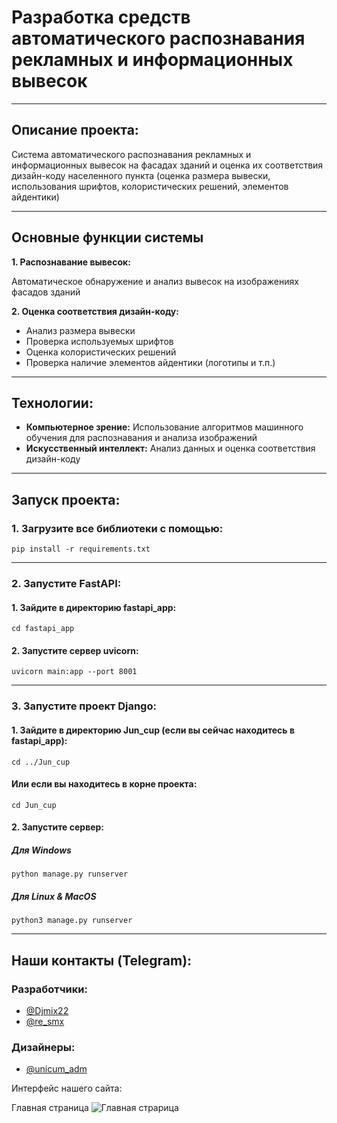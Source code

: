 # Разработка средств автоматического распознавания рекламных и информационных вывесок

---

## Описание проекта:
Система автоматического распознавания рекламных и информационных вывесок на фасадах зданий и оценка их соответствия дизайн-коду населенного пункта (оценка размера вывески, использования шрифтов, колористических решений, элементов айдентики)

---

## Основные функции системы
**1. Распознавание вывесок:**

Автоматическое обнаружение и анализ вывесок на изображениях фасадов зданий

**2. Оценка соответствия дизайн-коду:**
- Анализ размера вывески
- Проверка используемых шрифтов
- Оценка колористических решений
- Проверка наличие элементов айдентики (логотипы и т.п.)

---

## Технологии:
- **Компьютерное зрение:** Использование алгоритмов машинного обучения для распознавания и анализа изображений
- **Искусственный интеллект:** Анализ данных и оценка соответствия дизайн-коду

---

## Запуск проекта:

### 1. Загрузите все библиотеки с помощью:
```commandline
pip install -r requirements.txt
```

---

### 2. Запустите FastAPI:
#### 1. Зайдите в директорию fastapi_app:
```commandline
cd fastapi_app
```

#### 2. Запустите сервер uvicorn:
```commandline
uvicorn main:app --port 8001
```

---

### 3. Запустите проект Django:
#### 1. Зайдите в директорию Jun_cup (если вы сейчас находитесь в fastapi_app):
```commandline
cd ../Jun_cup
```
#### Или если вы находитесь в корне проекта:
```commandline
cd Jun_cup
```

#### 2. Запустите сервер:
##### Для Windows
```commandline
python manage.py runserver
```
##### Для Linux & MacOS
```commandline
python3 manage.py runserver
```

---

## Наши контакты (Telegram):

### Разработчики:
- [@Djmix22](https://t.me/Djmix22)
- [@re_smx](https://t.me/re_smx)

### Дизайнеры:
- [@unicum_adm](https://t.me/unicum_adm)

Интерфейс нашего сайта:

Главная страница
![Главная страрица](https://raw.githubusercontent.com/reSMX/Sait_photo/main/%D0%97%D0%B0%D0%B3%D1%80%D1%83%D0%B7%D0%BA%D0%B0%20%D0%B2%D1%8B%D0%B2%D0%B5%D1%81%D0%BA%D0%B8.png)
